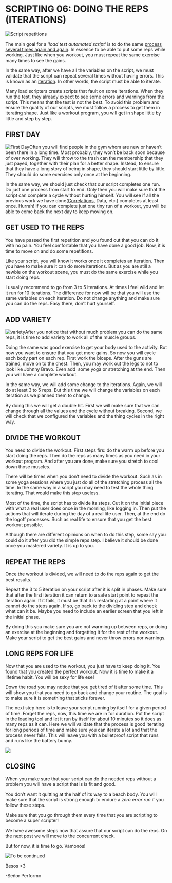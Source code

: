 # SCRIPTING 06: DOING THE REPS (ITERATIONS)
  
![Script repetitions](https://i0.wp.com/www.srperf.com/wp-content/uploads/2017/10/ArtBoard-Image-36.jpg?fit=1200%2C600&ssl=1)

The main goal for a ‘_load test automated script_‘ is to do the same [process several times again and again](https://www.srperf.com/reason-performance-automation/). In essence to be able to put some reps while working. Just like when you workout, you must repeat the same exercise many times to see the gains.

In the same way, after we have all the variables on the script, we must validate that the script can repeat several times without having errors. This is known as an [iteration](https://en.wikipedia.org/wiki/For_loop). In other words, the script must be able to iterate.

Many load scripters create scripts that fault on some iterations. When they run the test, they already expect to see some errors and warnings from the script. This means that the test is not the best. To avoid this problem and ensure the quality of our scripts, we must follow a process to get them in iterating shape. Just like a workout program, you will get in shape little by little and step by step.

## FIRST DAY

![First Day](https://i0.wp.com/www.srperf.com/wp-content/uploads/2017/09/First-day.jpg?resize=273%2C300&ssl=1)Often you will find people in the gym whom are new or haven’t been there in a long time. Most probably, they won’t be back soon because of over working. They will throw to the trash can the membership that they just payed, together with their plan for a better shape. Instead, to ensure that they have a long story of being in shape, they should start little by little. They should do some exercises only once at the beginning.

In the same way, we should just check that our script completes one run. Do just one process from start to end. Only then you will make sure that the script can complete a cycle without hurting himself. You will see if all the previous work we have done([Correlations](https://www.srperf.com/scripting-hunting-correlations/), Data, etc.) completes at least once. Hurrah! If you can complete just one tiny run of a workout, you will be able to come back the next day to keep moving on.

## GET USED TO THE REPS

You have passed the first repetition and you found out that you can do it with no pain. You feel comfortable that you have done a good job. Now, it is time to move on and do some repetitions.

Like your script, you will know it works once it completes an iteration. Then you have to make sure it can do more iterations. But as you are still a newbie on the workout scene, you must do the same exercise while you start doing reps.

I usually recommend to go from 3 to 5 iterations. At times I feel wild and let it run for 10 iterations. The difference for now will be that you will use the same variables on each iteration. Do not change anything and make sure you can do the reps. Easy there, don’t hurt yourself.

## ADD VARIETY

![variety](https://i0.wp.com/www.srperf.com/wp-content/uploads/2017/09/legsgym.jpg?resize=241%2C300&ssl=1)After you notice that without much problem you can do the same reps, it is time to add variety to work all of the muscle groups.

Doing the same was good exercise to get your body used to the activity. But now you want to ensure that you get more gains. So now you will cycle each body part on each rep. First work the biceps. After the guns are trained, move on to the chest. Then, you may work out the legs to not to look like Johnny Bravo. Even add  some yoga or stretching at the end. Then you will have a complete workout.

In the same way, we will add some change to the iterations. Again, we will do at least 3 to 5 reps. But this time we will change the variables on each iteration as we planned them to change.

By doing this we will get a double hit. First we will make sure that we can change through all the values and the cycle without breaking. Second, we will check that we configured the variables and the thing cycles in the right way.

## DIVIDE THE WORKOUT

You need to divide the workout. First steps firs: do the warm up before you start doing the reps. Then do the reps as many times as you need in your workout program. And after you are done, make sure you stretch to cool down those muscles.

There will be times when you don’t need to divide the workout. Such as in some yoga sessions where you just do all of the stretching process all the time. In the same way in a script you may need to test the whole thing iterating. That would make this step useless.

Most of the time, the script has to divide its steps. Cut it on the initial piece with what a real user does once in the morning, like logging in. Then put the actions that will iterate during the day of a real life user. Then, at the end do the logoff processes. Such as real life to ensure that you get the best workout possible.

Although there are different opinions on when to do this step, some say you could do it after you did the simple reps step. I believe it should be done once you mastered variety. It is up to you.

## REPEAT THE REPS

Once the workout is divided, we will need to do the reps again to get the best results.

Repeat the 3 to 5 iteration on your script after it is split in phases. Make sure that after the first iteration it can return to a safe start point to repeat the iteration again. If it fails, it must be that it is restarting at a point where it cannot do the steps again. If so, go back to the dividing step and check what can it be. Maybe you need to include an earlier screen that you left in the initial phase.

By doing this you make sure you are not warming up between reps, or doing an exercise at the beginning and forgetting it for the rest of the workout. Make your script to get the best gains and never throw errors nor warnings.

## LONG REPS FOR LIFE

Now that you are used to the workout, you just have to keep doing it. You found that you created the perfect workout. Now it is time to make it a lifetime habit. You will be sexy for life ese!

Down the road you may notice that you get tired of it after some time. This will show you that you need to go back and change your routine. The goal is to make sure it is something that sticks forever.

The next step here is to leave your script running by itself for a given period of time. Forget the reps, now, this time we are in for duration. Put the script in the loading tool and let it run by itself for about 10 minutes so it does as many reps as it can. Here we will validate that the process is good iterating for long periods of time and make sure you can iterate a lot and that the process never fails. This will leave you with a bulletproof script that runs and runs like the battery bunny.

![](https://i0.wp.com/www.srperf.com/wp-content/uploads/2017/10/oldFit.jpg?resize=500%2C246&ssl=1)

## CLOSING

When you make sure that your script can do the needed reps without a problem you will have a script that is is fit and good.

You don’t want it quitting at the half of its way to a beach body. You will make sure that the script is strong enough to endure a _zero error run_ if you follow these steps.

Make sure that you go through them every time that you are scripting to become a super scripter!

We have awesome steps now that assure that our script can do the reps. On the next post we will move to the concurrent check.

But for now, it is time to go. Vamonos!

![To be continued](https://i0.wp.com/www.srperf.com/wp-content/uploads/2017/06/Continuara.png?resize=500%2C158&ssl=1)

Besos <3

-Señor Performo
